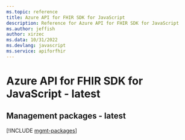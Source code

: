 ```yaml
---
ms.topic: reference
title: Azure API for FHIR SDK for JavaScript
description: Reference for Azure API for FHIR SDK for JavaScript
ms.author: jeffish
author: xirzec
ms.data: 10/31/2022
ms.devlang: javascript
ms.service: apiforfhir
---
```

# Azure API for FHIR SDK for JavaScript - latest

## Management packages - latest
[!INCLUDE [mgmt-packages](api-for-fhir-mgmt-index.md)]